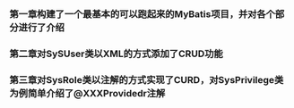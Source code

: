 ### 第一章构建了一个最基本的可以跑起来的MyBatis项目，并对各个部分进行了介绍
### 第二章对SySUser类以XML的方式添加了CRUD功能
### 第三章对SysRole类以注解的方式实现了CURD，对SysPrivilege类为例简单介绍了@XXXProvidedr注解
